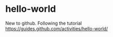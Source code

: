 # hello-world
New to github. Following the tutorial https://guides.github.com/activities/hello-world/
